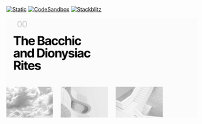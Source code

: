 [![Static](https://img.shields.io/badge/demo-%23646CFF.svg?logo=html5&logoColor=white)](https://pmndrs.github.io/examples/flexbox-yoga-in-webgl)
[![CodeSandbox](https://img.shields.io/badge/codesandbox-040404?logo=codesandbox&logoColor=DBDBDB)](https://codesandbox.io/s/github/pmndrs/examples/tree/main/demos/flexbox-yoga-in-webgl)
[![Stackblitz](https://img.shields.io/badge/stackblitz-fff?logo=Stackblitz&logoColor=1389FD)](https://stackblitz.com/github/pmndrs/examples/tree/main/demos/flexbox-yoga-in-webgl)

![](thumbnail.png)
